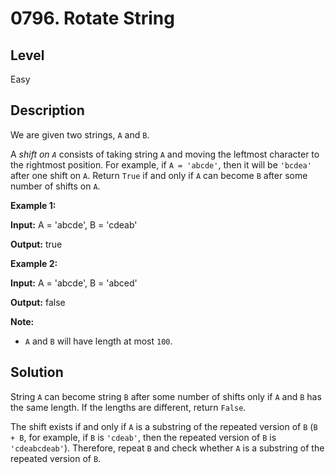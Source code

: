 # 0796. Rotate String
## Level
Easy

## Description
We are given two strings, `A` and `B`.

A *shift on `A`* consists of taking string `A` and moving the leftmost character to the rightmost position. For example, if `A = 'abcde'`, then it will be `'bcdea'` after one shift on `A`. Return `True` if and only if `A` can become `B` after some number of shifts on `A`.

**Example 1:**

**Input:** A = 'abcde', B = 'cdeab'

**Output:** true

**Example 2:**

**Input:** A = 'abcde', B = 'abced'

**Output:** false

**Note:**

* `A` and `B` will have length at most `100`.

## Solution
String `A` can become string `B` after some number of shifts only if `A` and `B` has the same length. If the lengths are different, return `False`.

The shift exists if and only if `A` is a substring of the repeated version of `B` (`B + B`, for example, if `B` is `'cdeab'`, then the repeated version of `B` is `'cdeabcdeab'`). Therefore, repeat `B` and check whether `A` is a substring of the repeated version of `B`.
